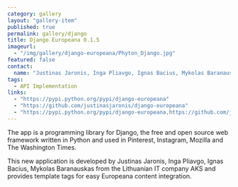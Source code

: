 ```yaml
---
category: gallery
layout: "gallery-item"
published: true
permalink: gallery/django
title: Django Europeana 0.1.5
imageurl: 
  - "/img/gallery/django-europeana/Phyton_Django.jpg"
featured: false
contact: 
  name: "Justinas Jaronis, Inga Pliavgo, Ignas Bacius, Mykolas Baranauskas from the Lithuanian IT company AKS"
tags: 
  - API Implementation
links: 
  - "https://pypi.python.org/pypi/django-europeana"
  - "https://github.com/justinasjaronis/django-europeana"
  - "https://pypi.python.org/pypi/django-europeana,https://github.com/justinasjaronis/django-europeana"
---
```


The app is a programming library for Django, the free and open source web framework written in Python and used in Pinterest, Instagram, Mozilla and The Washington Times.

This new application is developed by Justinas Jaronis, Inga Pliavgo, Ignas Bacius, Mykolas Baranauskas from the Lithuanian IT company AKS and provides template tags for easy Europeana content integration.